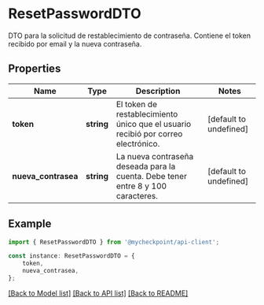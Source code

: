 # ResetPasswordDTO

DTO para la solicitud de restablecimiento de contraseña. Contiene el token recibido por email y la nueva contraseña.

## Properties

Name | Type | Description | Notes
------------ | ------------- | ------------- | -------------
**token** | **string** | El token de restablecimiento único que el usuario recibió por correo electrónico. | [default to undefined]
**nueva_contrasea** | **string** | La nueva contraseña deseada para la cuenta. Debe tener entre 8 y 100 caracteres. | [default to undefined]

## Example

```typescript
import { ResetPasswordDTO } from '@mycheckpoint/api-client';

const instance: ResetPasswordDTO = {
    token,
    nueva_contrasea,
};
```

[[Back to Model list]](../README.md#documentation-for-models) [[Back to API list]](../README.md#documentation-for-api-endpoints) [[Back to README]](../README.md)

